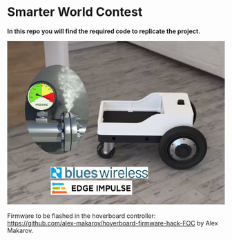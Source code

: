 # Smarter World Contest
**In this repo you will find the required code to replicate the project.**

![first_test results](https://github.com/Arakistech/SmarterWorld/blob/main/img/Portada.jpg)


Firmware to be flashed in the hoverboard controller: 
https://github.com/alex-makarov/hoverboard-firmware-hack-FOC
by Alex Makarov.
